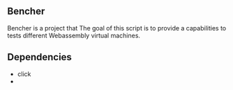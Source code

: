 ## Bencher

Bencher is a project that 
The goal of this script is to provide a capabilities to tests different Webassembly virtual machines.

## Dependencies

- click
- 